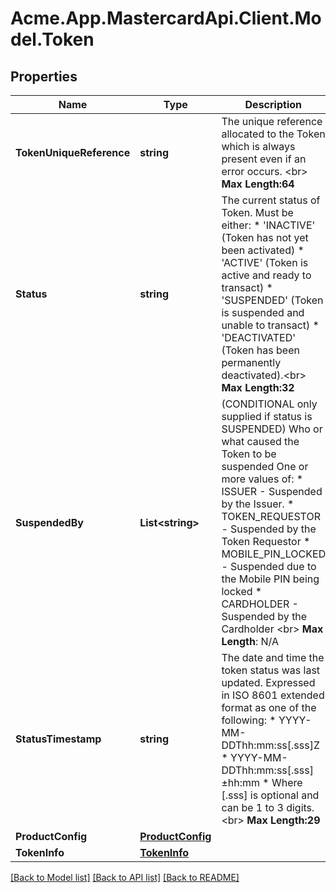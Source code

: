 # Acme.App.MastercardApi.Client.Model.Token
## Properties

Name | Type | Description | Notes
------------ | ------------- | ------------- | -------------
**TokenUniqueReference** | **string** | The unique reference allocated to the Token which is always present even if an error occurs. &lt;br&gt;      __Max Length:64__  | [optional] 
**Status** | **string** | The current status of Token. Must be either:    * &#39;INACTIVE&#39; (Token has not yet been activated)  * &#39;ACTIVE&#39; (Token is active and ready to transact)  * &#39;SUSPENDED&#39; (Token is suspended and unable to transact)  * &#39;DEACTIVATED&#39; (Token has been permanently deactivated).&lt;br&gt;      __Max Length:32__  | [optional] 
**SuspendedBy** | **List&lt;string&gt;** | (CONDITIONAL only supplied if status is SUSPENDED) Who or what caused the Token to be suspended One or more values of:     * ISSUER - Suspended by the Issuer.    * TOKEN_REQUESTOR - Suspended by the Token Requestor     * MOBILE_PIN_LOCKED - Suspended due to the Mobile PIN being locked    * CARDHOLDER - Suspended by the Cardholder &lt;br&gt;          __Max Length__: N/A      | [optional] 
**StatusTimestamp** | **string** | The date and time the token status was last updated. Expressed in ISO 8601 extended format as one of the following:     * YYYY-MM-DDThh:mm:ss[.sss]Z    * YYYY-MM-DDThh:mm:ss[.sss]±hh:mm    * Where [.sss] is optional and can be 1 to 3 digits. &lt;br&gt;  __Max Length:29__    | [optional] 
**ProductConfig** | [**ProductConfig**](ProductConfig.md) |  | [optional] 
**TokenInfo** | [**TokenInfo**](TokenInfo.md) |  | [optional] 

[[Back to Model list]](../README.md#documentation-for-models) [[Back to API list]](../README.md#documentation-for-api-endpoints) [[Back to README]](../README.md)

